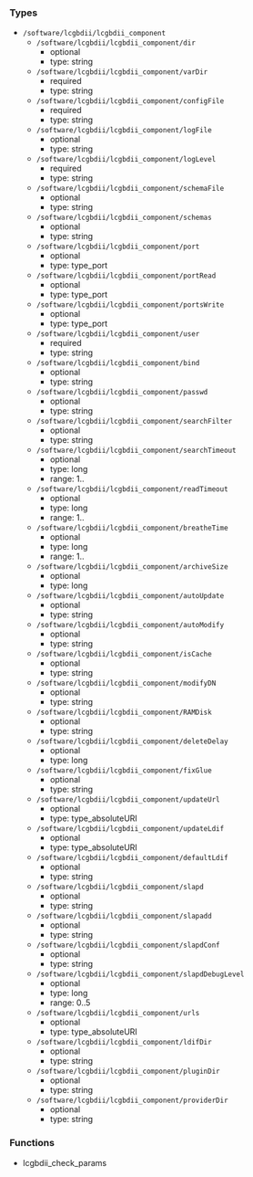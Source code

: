 ### Types

- `/software/lcgbdii/lcgbdii_component`
    - `/software/lcgbdii/lcgbdii_component/dir`
        - optional
        - type: string
    - `/software/lcgbdii/lcgbdii_component/varDir`
        - required
        - type: string
    - `/software/lcgbdii/lcgbdii_component/configFile`
        - required
        - type: string
    - `/software/lcgbdii/lcgbdii_component/logFile`
        - optional
        - type: string
    - `/software/lcgbdii/lcgbdii_component/logLevel`
        - required
        - type: string
    - `/software/lcgbdii/lcgbdii_component/schemaFile`
        - optional
        - type: string
    - `/software/lcgbdii/lcgbdii_component/schemas`
        - optional
        - type: string
    - `/software/lcgbdii/lcgbdii_component/port`
        - optional
        - type: type_port
    - `/software/lcgbdii/lcgbdii_component/portRead`
        - optional
        - type: type_port
    - `/software/lcgbdii/lcgbdii_component/portsWrite`
        - optional
        - type: type_port
    - `/software/lcgbdii/lcgbdii_component/user`
        - required
        - type: string
    - `/software/lcgbdii/lcgbdii_component/bind`
        - optional
        - type: string
    - `/software/lcgbdii/lcgbdii_component/passwd`
        - optional
        - type: string
    - `/software/lcgbdii/lcgbdii_component/searchFilter`
        - optional
        - type: string
    - `/software/lcgbdii/lcgbdii_component/searchTimeout`
        - optional
        - type: long
        - range: 1..
    - `/software/lcgbdii/lcgbdii_component/readTimeout`
        - optional
        - type: long
        - range: 1..
    - `/software/lcgbdii/lcgbdii_component/breatheTime`
        - optional
        - type: long
        - range: 1..
    - `/software/lcgbdii/lcgbdii_component/archiveSize`
        - optional
        - type: long
    - `/software/lcgbdii/lcgbdii_component/autoUpdate`
        - optional
        - type: string
    - `/software/lcgbdii/lcgbdii_component/autoModify`
        - optional
        - type: string
    - `/software/lcgbdii/lcgbdii_component/isCache`
        - optional
        - type: string
    - `/software/lcgbdii/lcgbdii_component/modifyDN`
        - optional
        - type: string
    - `/software/lcgbdii/lcgbdii_component/RAMDisk`
        - optional
        - type: string
    - `/software/lcgbdii/lcgbdii_component/deleteDelay`
        - optional
        - type: long
    - `/software/lcgbdii/lcgbdii_component/fixGlue`
        - optional
        - type: string
    - `/software/lcgbdii/lcgbdii_component/updateUrl`
        - optional
        - type: type_absoluteURI
    - `/software/lcgbdii/lcgbdii_component/updateLdif`
        - optional
        - type: type_absoluteURI
    - `/software/lcgbdii/lcgbdii_component/defaultLdif`
        - optional
        - type: string
    - `/software/lcgbdii/lcgbdii_component/slapd`
        - optional
        - type: string
    - `/software/lcgbdii/lcgbdii_component/slapadd`
        - optional
        - type: string
    - `/software/lcgbdii/lcgbdii_component/slapdConf`
        - optional
        - type: string
    - `/software/lcgbdii/lcgbdii_component/slapdDebugLevel`
        - optional
        - type: long
        - range: 0..5
    - `/software/lcgbdii/lcgbdii_component/urls`
        - optional
        - type: type_absoluteURI
    - `/software/lcgbdii/lcgbdii_component/ldifDir`
        - optional
        - type: string
    - `/software/lcgbdii/lcgbdii_component/pluginDir`
        - optional
        - type: string
    - `/software/lcgbdii/lcgbdii_component/providerDir`
        - optional
        - type: string

### Functions

  - lcgbdii_check_params
